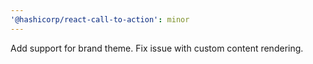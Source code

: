 ```yaml
---
'@hashicorp/react-call-to-action': minor
---
```


Add support for brand theme. Fix issue with custom content rendering.
